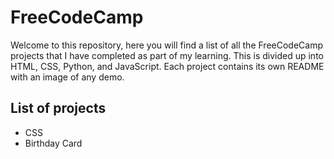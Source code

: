 # FreeCodeCamp

Welcome to this repository, here you will find a list of all the FreeCodeCamp projects that I have completed as part of my learning. This is divided up into HTML, CSS, Python, and JavaScript. Each project contains its own README with an image of any demo.

## List of projects

- CSS
- Birthday Card
